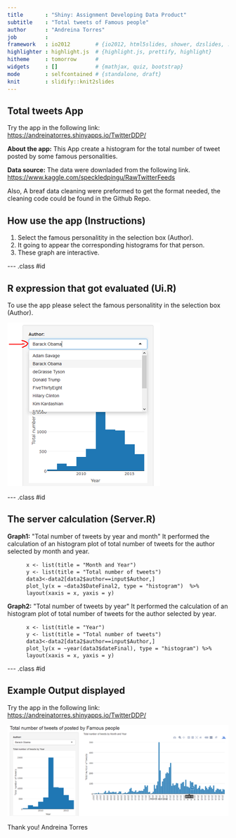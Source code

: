 ```yaml
---
title       : "Shiny: Assignment Developing Data Product"
subtitle    : "Total tweets of Famous people"
author      : "Andreina Torres"
job         : 
framework   : io2012        # {io2012, html5slides, shower, dzslides, ...}
highlighter : highlight.js  # {highlight.js, prettify, highlight}
hitheme     : tomorrow      # 
widgets     : []            # {mathjax, quiz, bootstrap}
mode        : selfcontained # {standalone, draft}
knit        : slidify::knit2slides
---
```


## Total tweets App 

Try the app in the following link: https://andreinatorres.shinyapps.io/TwitterDDP/

**About the app:** This App create a histogram for the total number of tweet posted by some famous personalities.

**Data source:** The data were downladed from the following link.
https://www.kaggle.com/speckledpingu/RawTwitterFeeds

Also, A breaf data cleaning were preformed to get the format needed, the cleaning code could be found in the Github Repo.

## How use the app (Instructions)

1. Select the famous personalitity in the selection box (Author).
2. It going to appear the corresponding histograms for that person.
3. These graph are interactive.


--- .class #id 

## R expression that got evaluated (Ui.R)

To use the app please select the famous personalitity in the selection box (Author).

![](https://github.com/tandreina24/tandreina24.github.io/blob/master/Appsidebar.PNG?raw=true)


--- .class #id 
##  The server calculation (Server.R)

**Graph1:** "Total number of tweets by year and month"
It  performed the calculation of an histogram plot of total number of tweets for the author 
selected by month and year.

          x <- list(title = "Month and Year")
          y <- list(title = "Total number of tweets")
          data3<-data2[data2$author==input$Author,]
          plot_ly(x = ~data3$DateFinal2, type = "histogram")  %>%
          layout(xaxis = x, yaxis = y)

**Graph2:** "Total number of tweets by year"
It performed the calculation of an histogram plot of total number of tweets for the author 
selected by year.

          x <- list(title = "Year")
          y <- list(title = "Total number of tweets")
          data3<-data2[data2$author==input$Author,]
          plot_ly(x = ~year(data3$dateFinal), type = "histogram") %>%
          layout(xaxis = x, yaxis = y)


--- .class #id 
## Example Output displayed

Try the app in the following link: https://andreinatorres.shinyapps.io/TwitterDDP/

![](https://github.com/tandreina24/tandreina24.github.io/blob/master/ApptwitterDDPexample.PNG?raw=true)

Thank you! 
Andreina Torres
